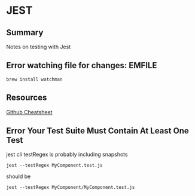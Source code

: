 # JEST

## Summary

Notes on testing with Jest

## Error watching file for changes: EMFILE

`brew install watchman`

## Resources

[Github Cheatsheet](https://github.com/sapegin/jest-cheat-sheet)

## Error Your Test Suite Must Contain At Least One Test

jest cli testRegex is probably including snapshots

```console
jest --testRegex MyComponent.test.js
```

should be

```console
jest --testRegex MyComponent/MyComponent.test.js
```
